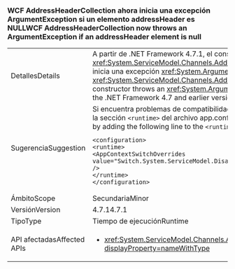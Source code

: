 ### <a name="wcf-addressheadercollection-now-throws-an-argumentexception-if-an-addressheader-element-is-null"></a><span data-ttu-id="5199a-101">WCF AddressHeaderCollection ahora inicia una excepción ArgumentException si un elemento addressHeader es NULL</span><span class="sxs-lookup"><span data-stu-id="5199a-101">WCF AddressHeaderCollection now throws an ArgumentException if an addressHeader element is null</span></span>

|   |   |
|---|---|
|<span data-ttu-id="5199a-102">Detalles</span><span class="sxs-lookup"><span data-stu-id="5199a-102">Details</span></span>|<span data-ttu-id="5199a-103">A partir de .NET Framework 4.7.1, el constructor <xref:System.ServiceModel.Channels.AddressHeaderCollection.%23ctor(System.Collections.Generic.IEnumerable{System.ServiceModel.Channels.AddressHeader})> inicia una excepción <xref:System.ArgumentException> si uno de los elementos es <code>null</code>.</span><span class="sxs-lookup"><span data-stu-id="5199a-103">Starting with the .NET Framework 4.7.1, the <xref:System.ServiceModel.Channels.AddressHeaderCollection.%23ctor(System.Collections.Generic.IEnumerable{System.ServiceModel.Channels.AddressHeader})> constructor throws an <xref:System.ArgumentException> if one of the elements is <code>null</code>.</span></span> <span data-ttu-id="5199a-104">En .NET Framework 4.7 y versiones anteriores no se inicia ninguna excepción.</span><span class="sxs-lookup"><span data-stu-id="5199a-104">In the .NET Framework 4.7 and earlier versions, no exception is thrown.</span></span>|
|<span data-ttu-id="5199a-105">Sugerencia</span><span class="sxs-lookup"><span data-stu-id="5199a-105">Suggestion</span></span>|<span data-ttu-id="5199a-106">Si encuentra problemas de compatibilidad con este cambio en .NET Framework 4.7.1 o una versión posterior, puede excluirlo mediante la adición de la línea siguiente a la sección <code>&lt;runtime&gt;</code> del archivo app.config:</span><span class="sxs-lookup"><span data-stu-id="5199a-106">If you encounter compatibility issues with this change on the .NET Framework 4.7.1 or a later version, you can opt-out of it by adding the following line to the <code>&lt;runtime&gt;</code> section of the app.config file::</span></span><pre><code class="language-xml">&lt;configuration&gt;&#13;&#10;&lt;runtime&gt;&#13;&#10;&lt;AppContextSwitchOverrides value=&quot;Switch.System.ServiceModel.DisableAddressHeaderCollectionValidation=true&quot; /&gt;&#13;&#10;&lt;/runtime&gt;&#13;&#10;&lt;/configuration&gt;&#13;&#10;</code></pre>|
|<span data-ttu-id="5199a-107">Ámbito</span><span class="sxs-lookup"><span data-stu-id="5199a-107">Scope</span></span>|<span data-ttu-id="5199a-108">Secundaria</span><span class="sxs-lookup"><span data-stu-id="5199a-108">Minor</span></span>|
|<span data-ttu-id="5199a-109">Versión</span><span class="sxs-lookup"><span data-stu-id="5199a-109">Version</span></span>|<span data-ttu-id="5199a-110">4.7.1</span><span class="sxs-lookup"><span data-stu-id="5199a-110">4.7.1</span></span>|
|<span data-ttu-id="5199a-111">Tipo</span><span class="sxs-lookup"><span data-stu-id="5199a-111">Type</span></span>|<span data-ttu-id="5199a-112">Tiempo de ejecución</span><span class="sxs-lookup"><span data-stu-id="5199a-112">Runtime</span></span>|
|<span data-ttu-id="5199a-113">API afectadas</span><span class="sxs-lookup"><span data-stu-id="5199a-113">Affected APIs</span></span>|<ul><li><xref:System.ServiceModel.Channels.AddressHeaderCollection.%23ctor(System.Collections.Generic.IEnumerable{System.ServiceModel.Channels.AddressHeader})?displayProperty=nameWithType></li></ul>|

